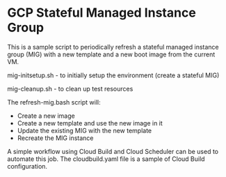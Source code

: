 # GCP Stateful Managed Instance Group

This is a sample script to periodically refresh a stateful managed instance group (MIG) with a new template and a new boot image from the current VM.

mig-initsetup.sh - to initially setup the environment (create a stateful MIG)

mig-cleanup.sh - to clean up test resources

The refresh-mig.bash script will:
- Create a new image
- Create a new template and use the new image in it
- Update the existing MIG with the new template
- Recreate the MIG instance

A simple workflow using Cloud Build and Cloud Scheduler can be used to automate this job.
The cloudbuild.yaml file is a sample of Cloud Build configuration.
